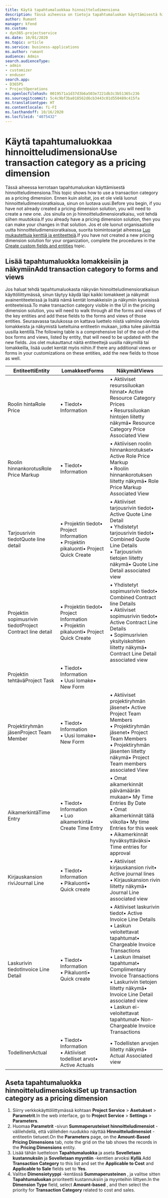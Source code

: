 ```yaml
---
title: Käytä tapahtumaluokkaa hinnoitteludimensiona
description: Tässä aiheessa on tietoja tapahtumaluokan käyttämisestä hinnoitteludimensiona.
author: Rumant
manager: kfend
ms.custom:
- dyn365-projectservice
ms.date: 10/01/2020
ms.topic: article
ms.service: business-applications
ms.author: rumant
audience: Admin
search.audienceType:
- admin
- customizer
- enduser
search.app:
- D365PS
- ProjectOperations
ms.openlocfilehash: 0019571a1d37d3b6a503e7221db3c3b51365c236
ms.sourcegitcommit: 5c4c9bf3ba018562d6cb3443c01d550489c415fa
ms.translationtype: HT
ms.contentlocale: fi-FI
ms.lasthandoff: 10/16/2020
ms.locfileid: "4075432"
---
```

# <a name="use-transaction-category-as-a-pricing-dimension"></a><span data-ttu-id="27493-103">Käytä tapahtumaluokkaa hinnoitteludimensiona</span><span class="sxs-lookup"><span data-stu-id="27493-103">Use transaction category as a pricing dimension</span></span>
<span data-ttu-id="27493-104">Tässä aiheessa kerrotaan tapahtumaluokan käyttämisestä hinnoitteludimensiona.</span><span class="sxs-lookup"><span data-stu-id="27493-104">This topic shows how to use a transaction category as a pricing dimension.</span></span> <span data-ttu-id="27493-105">Ennen kuin aloitat, jos et ole vielä luonut hinnoitteludimensioratkaisua, sinun on luotava uusi.</span><span class="sxs-lookup"><span data-stu-id="27493-105">Before you begin, if you have not already created a pricing dimension solution, you will need to create a new one.</span></span> <span data-ttu-id="27493-106">Jos sinulla on jo hinnoitteludimensioratkaisu, voit tehdä siihen muutoksia.</span><span class="sxs-lookup"><span data-stu-id="27493-106">If you already have a pricing dimension solution, then you can make your changes in that solution.</span></span> <span data-ttu-id="27493-107">Jos et ole luonut organisaatiolle uutta hinnoitteludimensioratkaisua, suorita toimintosarjat aiheessa [Luo mukautettuja kenttiä ja entiteettejä](create-custom-fields-entities.md).</span><span class="sxs-lookup"><span data-stu-id="27493-107">If you have not created a new pricing dimension solution for your organization, complete the procedures in the [Create custom fields and entities](create-custom-fields-entities.md) topic.</span></span>

## <a name="add-transaction-category-to-forms-and-views"></a><span data-ttu-id="27493-108">Lisää tapahtumaluokka lomakkeisiin ja näkymiin</span><span class="sxs-lookup"><span data-stu-id="27493-108">Add transaction category to forms and views</span></span>
<span data-ttu-id="27493-109">Jos haluat tehdä tapahtumaluokasta näkyvän hinnoitteludimensioratkaisun käyttöliittymässä, sinun täytyy käydä läpi kaikki lomakkeet ja näkymät avainentiteeteissä ja lisätä nämä kentät lomakkeisiin ja näkymiin kyseisissä entiteeteissä.</span><span class="sxs-lookup"><span data-stu-id="27493-109">To make transaction category visible in the UI in the pricing dimension solution, you will need to walk through all the forms and views of the key entities and add these fields to the forms and views of those entities.</span></span>
<span data-ttu-id="27493-110">Seuraavassa taulukossa on kattava luettelo niistä valmiina olevista lomakkeista ja näkymistä lueteltuina entiteetin mukaan, jotka tulee päivittää uusilla kentillä.</span><span class="sxs-lookup"><span data-stu-id="27493-110">The following table is a comprehensive list of the out-of-the box forms and views, listed by entity, that will need to be updated with the new fields.</span></span> <span data-ttu-id="27493-111">Jos olet mukauttanut näitä entiteettejä uusilla näkymillä tai lomakkeilla, lisää uudet kentät myös niihin.</span><span class="sxs-lookup"><span data-stu-id="27493-111">If there any additional views or forms in your customizations on these entities, add the new fields to those as well.</span></span>

|  <span data-ttu-id="27493-112">Entiteetti</span><span class="sxs-lookup"><span data-stu-id="27493-112">Entity</span></span>        | <span data-ttu-id="27493-113">Lomakkeet</span><span class="sxs-lookup"><span data-stu-id="27493-113">Forms</span></span>     |<span data-ttu-id="27493-114">Näkymät</span><span class="sxs-lookup"><span data-stu-id="27493-114">Views</span></span>        |
| ------------------------------|---------------------------------|----------------------------------|
|  <span data-ttu-id="27493-115">Roolin hinta</span><span class="sxs-lookup"><span data-stu-id="27493-115">Role Price</span></span>|<span data-ttu-id="27493-116">• Tiedot</span><span class="sxs-lookup"><span data-stu-id="27493-116">• Information</span></span> |<span data-ttu-id="27493-117">• Aktiiviset resurssiluokan hinnat</span><span class="sxs-lookup"><span data-stu-id="27493-117">• Active Resource Category Prices</span></span><br> <span data-ttu-id="27493-118">• Resurssiluokan hintojen liitetty näkymä</span><span class="sxs-lookup"><span data-stu-id="27493-118">• Resource Category Price Associated View</span></span>|
|  <span data-ttu-id="27493-119">Roolin hinnankorotus</span><span class="sxs-lookup"><span data-stu-id="27493-119">Role Price Markup</span></span>|<span data-ttu-id="27493-120">• Tiedot</span><span class="sxs-lookup"><span data-stu-id="27493-120">• Information</span></span>|<span data-ttu-id="27493-121">• Aktiivisen roolin hinnankorotukset</span><span class="sxs-lookup"><span data-stu-id="27493-121">• Active Role Price Markup</span></span><br><span data-ttu-id="27493-122">• Roolin hinnankorotuksen liitetty näkymä</span><span class="sxs-lookup"><span data-stu-id="27493-122">• Role Price Markup Associated View</span></span>|
|  <span data-ttu-id="27493-123">Tarjousrivin tiedot</span><span class="sxs-lookup"><span data-stu-id="27493-123">Quote line detail</span></span>|<span data-ttu-id="27493-124">• Projektin tiedot</span><span class="sxs-lookup"><span data-stu-id="27493-124">• Project Information</span></span><br><span data-ttu-id="27493-125">• Projektin pikaluonti</span><span class="sxs-lookup"><span data-stu-id="27493-125">• Project Quick Create</span></span>|<span data-ttu-id="27493-126">• Aktiiviset tarjousrivin tiedot</span><span class="sxs-lookup"><span data-stu-id="27493-126">• Active Quote Line Detail</span></span><br><span data-ttu-id="27493-127">• Yhdistetyt tarjousrivin tiedot</span><span class="sxs-lookup"><span data-stu-id="27493-127">• Combined Quote Line Details</span></span><br><span data-ttu-id="27493-128">• Tarjousrivin tietojen liitetty näkymä</span><span class="sxs-lookup"><span data-stu-id="27493-128">• Quote Line Detail associated view</span></span>|
|  <span data-ttu-id="27493-129">Projektin sopimusrivin tiedot</span><span class="sxs-lookup"><span data-stu-id="27493-129">Project Contract line detail</span></span>|<span data-ttu-id="27493-130">• Projektin tiedot</span><span class="sxs-lookup"><span data-stu-id="27493-130">• Project Information</span></span><br><span data-ttu-id="27493-131">• Projektin pikaluonti</span><span class="sxs-lookup"><span data-stu-id="27493-131">• Project Quick Create</span></span>|<span data-ttu-id="27493-132">• Yhdistetyt sopimusrivin tiedot</span><span class="sxs-lookup"><span data-stu-id="27493-132">• Combined Contract line Details</span></span><br><span data-ttu-id="27493-133">• Aktiiviset sopimusrivin tiedot</span><span class="sxs-lookup"><span data-stu-id="27493-133">• Active Contract Line Details</span></span><br><span data-ttu-id="27493-134">• Sopimusrivien yksityiskohtien liitetty näkymä</span><span class="sxs-lookup"><span data-stu-id="27493-134">• Contract Line Detail associated view</span></span>|
|  <span data-ttu-id="27493-135">Projektin tehtävä</span><span class="sxs-lookup"><span data-stu-id="27493-135">Project Task</span></span>|<span data-ttu-id="27493-136">• Tiedot</span><span class="sxs-lookup"><span data-stu-id="27493-136">• Information</span></span><br><span data-ttu-id="27493-137">• Uusi lomake</span><span class="sxs-lookup"><span data-stu-id="27493-137">• New Form</span></span>||
|  <span data-ttu-id="27493-138">Projektiryhmän jäsen</span><span class="sxs-lookup"><span data-stu-id="27493-138">Project Team Member</span></span>|<span data-ttu-id="27493-139">• Tiedot</span><span class="sxs-lookup"><span data-stu-id="27493-139">• Information</span></span><br><span data-ttu-id="27493-140">• Uusi lomake</span><span class="sxs-lookup"><span data-stu-id="27493-140">• New Form</span></span>|<span data-ttu-id="27493-141">• Aktiiviset projektiryhmän jäsenet</span><span class="sxs-lookup"><span data-stu-id="27493-141">• Active Project Team Members</span></span><br><span data-ttu-id="27493-142">• Projektiryhmän jäsenet</span><span class="sxs-lookup"><span data-stu-id="27493-142">• Project Team Members</span></span><br><span data-ttu-id="27493-143">• Projektiryhmän jäsenten liitetty näkymä</span><span class="sxs-lookup"><span data-stu-id="27493-143">• Project Team members associated View</span></span>|
|  <span data-ttu-id="27493-144">Aikamerkintä</span><span class="sxs-lookup"><span data-stu-id="27493-144">Time Entry</span></span>|<span data-ttu-id="27493-145">• Tiedot</span><span class="sxs-lookup"><span data-stu-id="27493-145">• Information</span></span><br><span data-ttu-id="27493-146">• Luo aikamerkintä</span><span class="sxs-lookup"><span data-stu-id="27493-146">• Create Time Entry</span></span>|<span data-ttu-id="27493-147">• Omat aikamerkinnät päivämäärän mukaan</span><span class="sxs-lookup"><span data-stu-id="27493-147">• My Time Entries By Date</span></span><br><span data-ttu-id="27493-148">• Omat aikamerkinnät tällä viikolla</span><span class="sxs-lookup"><span data-stu-id="27493-148">• My time Entries for this week</span></span><br><span data-ttu-id="27493-149">• Aikamerkinnät hyväksyttäväksi</span><span class="sxs-lookup"><span data-stu-id="27493-149">• Time entries for approval</span></span>|
|  <span data-ttu-id="27493-150">Kirjauskansion rivi</span><span class="sxs-lookup"><span data-stu-id="27493-150">Journal Line</span></span>|<span data-ttu-id="27493-151">• Tiedot</span><span class="sxs-lookup"><span data-stu-id="27493-151">• Information</span></span><br><span data-ttu-id="27493-152">• Pikaluonti</span><span class="sxs-lookup"><span data-stu-id="27493-152">• Quick create</span></span>|<span data-ttu-id="27493-153">• Aktiiviset kirjauskansion rivit</span><span class="sxs-lookup"><span data-stu-id="27493-153">• Active journal lines</span></span><br><span data-ttu-id="27493-154">• Kirjauskansion rivin liitetty näkymä</span><span class="sxs-lookup"><span data-stu-id="27493-154">• Journal Line associated view</span></span>|
|  <span data-ttu-id="27493-155">Laskurivin tiedot</span><span class="sxs-lookup"><span data-stu-id="27493-155">Invoice Line Detail</span></span>|<span data-ttu-id="27493-156">• Tiedot</span><span class="sxs-lookup"><span data-stu-id="27493-156">• Information</span></span><br><span data-ttu-id="27493-157">• Pikaluonti</span><span class="sxs-lookup"><span data-stu-id="27493-157">• Quick create</span></span>|<span data-ttu-id="27493-158">• Aktiiviset laskurivin tiedot</span><span class="sxs-lookup"><span data-stu-id="27493-158">• Active Invoice Line Details</span></span><br><span data-ttu-id="27493-159">• Laskun veloitettavat tapahtumat</span><span class="sxs-lookup"><span data-stu-id="27493-159">• Chargeable Invoice Transactions</span></span><br><span data-ttu-id="27493-160">• Laskun ilmaiset tapahtumat</span><span class="sxs-lookup"><span data-stu-id="27493-160">• Complimentary Invoice Transactions</span></span><br><span data-ttu-id="27493-161">• Laskurivin tietojen liitetty näkymä</span><span class="sxs-lookup"><span data-stu-id="27493-161">• Invoice Line Detail associated view</span></span><br><span data-ttu-id="27493-162">• Laskun ei-veloitettavat tapahtumat</span><span class="sxs-lookup"><span data-stu-id="27493-162">• Non-Chargeable Invoice Transactions</span></span>|
|  <span data-ttu-id="27493-163">Todellinen</span><span class="sxs-lookup"><span data-stu-id="27493-163">Actual</span></span>|<span data-ttu-id="27493-164">• Tiedot</span><span class="sxs-lookup"><span data-stu-id="27493-164">• Information</span></span><br><span data-ttu-id="27493-165">• Aktiiviset todelliset arvot</span><span class="sxs-lookup"><span data-stu-id="27493-165">• Active Actuals</span></span>|<span data-ttu-id="27493-166">• Todellisten arvojen liitetty näkymä</span><span class="sxs-lookup"><span data-stu-id="27493-166">• Actual Associated view</span></span>|

## <a name="set-up-transaction-category-as-a-pricing-dimension"></a><span data-ttu-id="27493-167">Aseta tapahtumaluokka hinnoitteludimensioksi</span><span class="sxs-lookup"><span data-stu-id="27493-167">Set up transaction category as a pricing dimension</span></span>

1. <span data-ttu-id="27493-168">Siirry verkkokäyttöliittymässä kohtaan **Project Service** > **Asetukset** > **Parametrit**.</span><span class="sxs-lookup"><span data-stu-id="27493-168">In the web interface, go to **Project Service** > **Settings** > **Parameters**.</span></span> 
2. <span data-ttu-id="27493-169">Huomaa **Parametrit** -sivun **Summaperusteiset hinnoitteludimensiot** -välilehdellä, että välilehden ruudukko näyttää **Hinnoitteludimensiot** -entiteetin tietueet.</span><span class="sxs-lookup"><span data-stu-id="27493-169">On the **Parameters** page, on the **Amount-Based Pricing Dimensions** tab, note the grid on the tab shows the records in the **Pricing Dimensions** entity.</span></span>
3. <span data-ttu-id="27493-170">Lisää tähän luetteloon **Tapahtumaluokka** ja aseta **Sovelletaan kustannuksiin** ja **Sovelletaan myyntiin** -kenttien arvoksi **Kyllä**.</span><span class="sxs-lookup"><span data-stu-id="27493-170">Add **Transaction Category** to this list and set the **Applicable to Cost** and **Applicable to Sale** fields set to **Yes**.</span></span>
4. <span data-ttu-id="27493-171">Valitse **Dimensiotyyppi** -kentässä **Summaperusteinen** , ja valitse sitten **Tapahtumaluokan** prioriteetti kustannuksiin ja myynteihin liittyen.</span><span class="sxs-lookup"><span data-stu-id="27493-171">In the **Dimension Type** field, select **Amount-based** , and then select the priority for **Transaction Category** related to cost and sales.</span></span>
